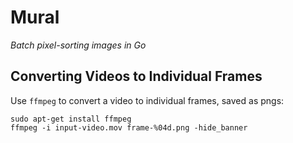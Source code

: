 # Mural
*Batch pixel-sorting images in Go*

## Converting Videos to Individual Frames
Use `ffmpeg` to convert a video to individual frames, saved as pngs:

    sudo apt-get install ffmpeg
    ffmpeg -i input-video.mov frame-%04d.png -hide_banner
